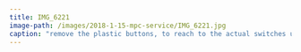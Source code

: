 ```yaml
---
title: IMG_6221
image-path: /images/2018-1-15-mpc-service/IMG_6221.jpg
caption: "remove the plastic buttons, to reach to the actual switches underneath"
---
```


